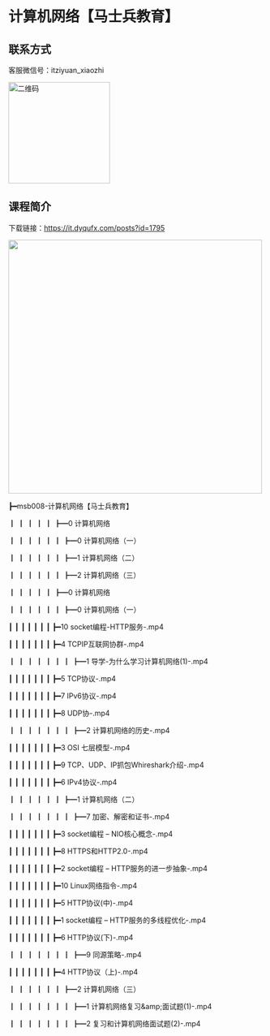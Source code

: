 # 计算机网络【马士兵教育】

## 联系方式

客服微信号：itziyuan_xiaozhi

<img src="https://ziyuanyun.oss-cn-guangzhou.aliyuncs.com/common/20240614073449/666b82192834a.jpg" width="200" height="200" alt="二维码">

## 课程简介

下载链接：https://it.dyqufx.com/posts?id=1795

<img src="https://ziyuanyun.oss-cn-guangzhou.aliyuncs.com/yun/20240515183536/66448ff82ab38.jpg" width="500" alt="">

  ┣━msb008-计算机网络【马士兵教育】

 ┃ ┃ ┃ ┃ ┃ ┣━0 计算机网络

 ┃ ┃ ┃ ┃ ┃ ┃ ┣━0 计算机网络（一）

 ┃ ┃ ┃ ┃ ┃ ┃ ┣━1 计算机网络（二）

 ┃ ┃ ┃ ┃ ┃ ┃ ┣━2 计算机网络（三）

 ┃ ┃ ┃ ┃ ┃ ┣━0 计算机网络

 ┃ ┃ ┃ ┃ ┃ ┃ ┣━0 计算机网络（一）

 ┃ ┃ ┃ ┃ ┃ ┃ ┃ ┣━10 socket编程-HTTP服务-.mp4

 ┃ ┃ ┃ ┃ ┃ ┃ ┃ ┣━4 TCPIP互联网协群-.mp4

 ┃ ┃ ┃ ┃ ┃ ┃ ┃ ┣━1 导学-为什么学习计算机网络(1)-.mp4

 ┃ ┃ ┃ ┃ ┃ ┃ ┃ ┣━5 TCP协议-.mp4

 ┃ ┃ ┃ ┃ ┃ ┃ ┃ ┣━7 IPv6协议-.mp4

 ┃ ┃ ┃ ┃ ┃ ┃ ┃ ┣━8 UDP协-.mp4

 ┃ ┃ ┃ ┃ ┃ ┃ ┃ ┣━2 计算机网络的历史-.mp4

 ┃ ┃ ┃ ┃ ┃ ┃ ┃ ┣━3 OSI 七层模型-.mp4

 ┃ ┃ ┃ ┃ ┃ ┃ ┃ ┣━9 TCP、UDP、IP抓包Whireshark介绍-.mp4

 ┃ ┃ ┃ ┃ ┃ ┃ ┃ ┣━6 IPv4协议-.mp4

 ┃ ┃ ┃ ┃ ┃ ┃ ┣━1 计算机网络（二）

 ┃ ┃ ┃ ┃ ┃ ┃ ┃ ┣━7 加密、解密和证书-.mp4

 ┃ ┃ ┃ ┃ ┃ ┃ ┃ ┣━3 socket编程 &#8211; NIO核心概念-.mp4

 ┃ ┃ ┃ ┃ ┃ ┃ ┃ ┣━8 HTTPS和HTTP2.0-.mp4

 ┃ ┃ ┃ ┃ ┃ ┃ ┃ ┣━2 socket编程 &#8211; HTTP服务的进一步抽象-.mp4

 ┃ ┃ ┃ ┃ ┃ ┃ ┃ ┣━10 Linux网络指令-.mp4

 ┃ ┃ ┃ ┃ ┃ ┃ ┃ ┣━5 HTTP协议(中)-.mp4

 ┃ ┃ ┃ ┃ ┃ ┃ ┃ ┣━1 socket编程 &#8211; HTTP服务的多线程优化-.mp4

 ┃ ┃ ┃ ┃ ┃ ┃ ┃ ┣━6 HTTP协议(下)-.mp4

 ┃ ┃ ┃ ┃ ┃ ┃ ┃ ┣━9 同源策略-.mp4

 ┃ ┃ ┃ ┃ ┃ ┃ ┃ ┣━4 HTTP协议（上)-.mp4

 ┃ ┃ ┃ ┃ ┃ ┃ ┣━2 计算机网络（三）

 ┃ ┃ ┃ ┃ ┃ ┃ ┃ ┣━1 计算机网络复习&amp;amp;面试题(1)-.mp4

 ┃ ┃ ┃ ┃ ┃ ┃ ┃ ┣━2 复习和计算机网络面试题(2)-.mp4

  